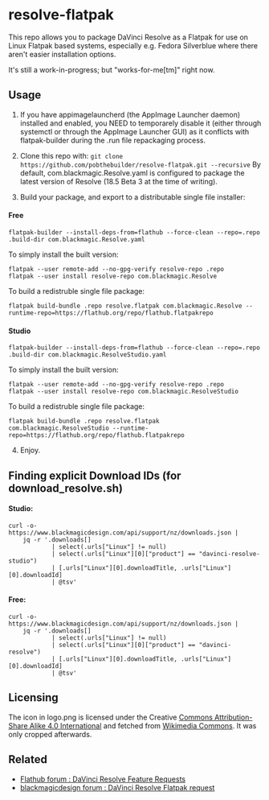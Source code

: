

resolve-flatpak
===============

This repo allows you to package DaVinci Resolve as a Flatpak for use on Linux Flatpak
based systems, especially e.g. Fedora Silverblue where there aren't easier installation
options. 

It's still a work-in-progress; but "works-for-me[tm]" right now.

Usage
-----

1. If you have appimagelauncherd (the AppImage Launcher daemon) installed and enabled, you NEED to temporarely disable it (either through systemctl or through the AppImage Launcher GUI) as it conflicts with flatpak-builder during the .run file repackaging process.

2. Clone this repo with: `git clone https://github.com/pobthebuilder/resolve-flatpak.git --recursive`
By default, com.blackmagic.Resolve.yaml is configured to package the latest version of Resolve (18.5 Beta 3 at the time of writing).

3. Build your package, and export to a distributable single file installer:

#### Free
```
flatpak-builder --install-deps-from=flathub --force-clean --repo=.repo .build-dir com.blackmagic.Resolve.yaml
```

To simply install the built version:
```
flatpak --user remote-add --no-gpg-verify resolve-repo .repo
flatpak --user install resolve-repo com.blackmagic.Resolve
```

To build a redistruble single file package:
```
flatpak build-bundle .repo resolve.flatpak com.blackmagic.Resolve --runtime-repo=https://flathub.org/repo/flathub.flatpakrepo
```

#### Studio
```
flatpak-builder --install-deps-from=flathub --force-clean --repo=.repo .build-dir com.blackmagic.ResolveStudio.yaml
```

To simply install the built version:
```
flatpak --user remote-add --no-gpg-verify resolve-repo .repo
flatpak --user install resolve-repo com.blackmagic.ResolveStudio
```

To build a redistruble single file package:
```
flatpak build-bundle .repo resolve.flatpak com.blackmagic.ResolveStudio --runtime-repo=https://flathub.org/repo/flathub.flatpakrepo
```

4. Enjoy.

## Finding explicit Download IDs (for download_resolve.sh)
#### Studio:

```
curl -o- https://www.blackmagicdesign.com/api/support/nz/downloads.json |
    jq -r '.downloads[]
            | select(.urls["Linux"] != null)
            | select(.urls["Linux"][0]["product"] == "davinci-resolve-studio")
            | [.urls["Linux"][0].downloadTitle, .urls["Linux"][0].downloadId]
            | @tsv'
```

#### Free:

```
curl -o- https://www.blackmagicdesign.com/api/support/nz/downloads.json |
    jq -r '.downloads[]
            | select(.urls["Linux"] != null)
            | select(.urls["Linux"][0]["product"] == "davinci-resolve")
            | [.urls["Linux"][0].downloadTitle, .urls["Linux"][0].downloadId]
            | @tsv'
```

## Licensing
The icon in logo.png is licensed under the Creative [Commons Attribution-Share Alike 4.0 International](https://creativecommons.org/licenses/by-sa/4.0/deed.en) and fetched from [Wikimedia Commons](https://commons.wikimedia.org/wiki/File:DaVinci_Resolve_Studio.png). It was only cropped afterwards.

## Related

- [Flathub forum : DaVinci Resolve Feature Requests](https://discourse.flathub.org/t/davinci-resolve-flatpak-request/842)
- [blackmagicdesign forum : DaVinci Resolve Flatpak request](https://forum.blackmagicdesign.com/viewtopic.php?f=33&t=186259)

